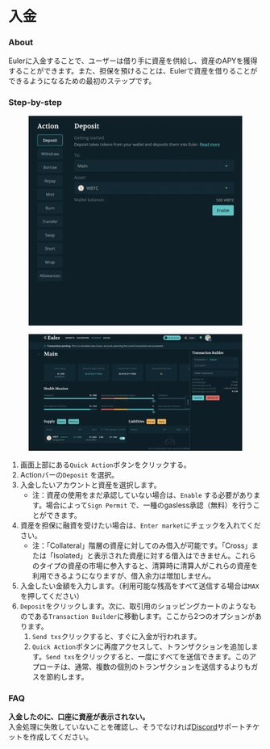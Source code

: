 # 入金

### About

Eulerに入金することで、ユーザーは借り手に資産を供給し、資産のAPYを獲得することができます。また、担保を預けることは、Eulerで資産を借りることができるようになるための最初のステップです。

### Step-by-step

<figure><img src="../../.gitbook/assets/image (1) (1).png" alt=""><figcaption></figcaption></figure>

<figure><img src="../../.gitbook/assets/image (3) (1).png" alt=""><figcaption></figcaption></figure>

1. &#x20;画面上部にある`Quick Action`ボタンをクリックする。
2. Actionバーの`Deposit` を選択。
3. 入金したいアカウントと資産を選択します。
   * 注：資産の使用をまだ承認していない場合は、`Enable` する必要があります。場合によって`Sign Permit` で、一種のgasless承認（無料）を行うことができます。
4. 資産を担保に融資を受けたい場合は、`Enter market`にチェックを入れてください。
   * 注：「Collateral」階層の資産に対してのみ借入が可能です。「Cross」または「Isolated」と表示された資産に対する借入はできません。これらのタイプの資産の市場に参入すると、清算時に清算人がこれらの資産を利用できるようになりますが、借入余力は増加しません。
5. 入金したい金額を入力します。（利用可能な残高をすべて送信する場合は`MAX`を押してください）
6. `Deposit`をクリックします。次に、取引用のショッピングカートのようなものである`Transaction Builder`に移動します。ここから2つのオプションがあります。&#x20;
   1. `Send txs`クリックすると、すぐに入金が行われます。
   2. `Quick Action`ボタンに再度アクセスして、トランザクションを追加します。`Send txs`をクリックすると、一度にすべてを送信できます。このアプローチは、通常、複数の個別のトランザクションを送信するよりもガスを節約します。

### FAQ

**入金したのに、口座に資産が表示されない。**\
入金処理に失敗していないことを確認し、そうでなければ[Discord](https://discord.gg/CdG97VSYGk)サポートチケットを作成してください。&#x20;
